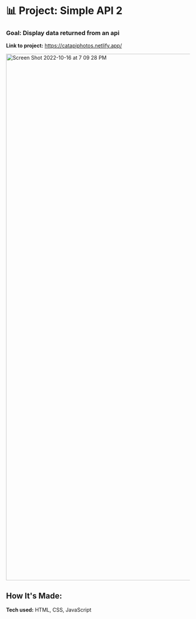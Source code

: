 # 📊 Project: Simple API 2

### Goal: Display data returned from an api


**Link to project:** https://catapiphotos.netlify.app/

<img width="1440" alt="Screen Shot 2022-10-16 at 7 09 28 PM" src="https://user-images.githubusercontent.com/113194307/196062944-5d5e8288-0020-4595-a0db-54a066508785.png">


## How It's Made:

**Tech used:** HTML, CSS, JavaScript
